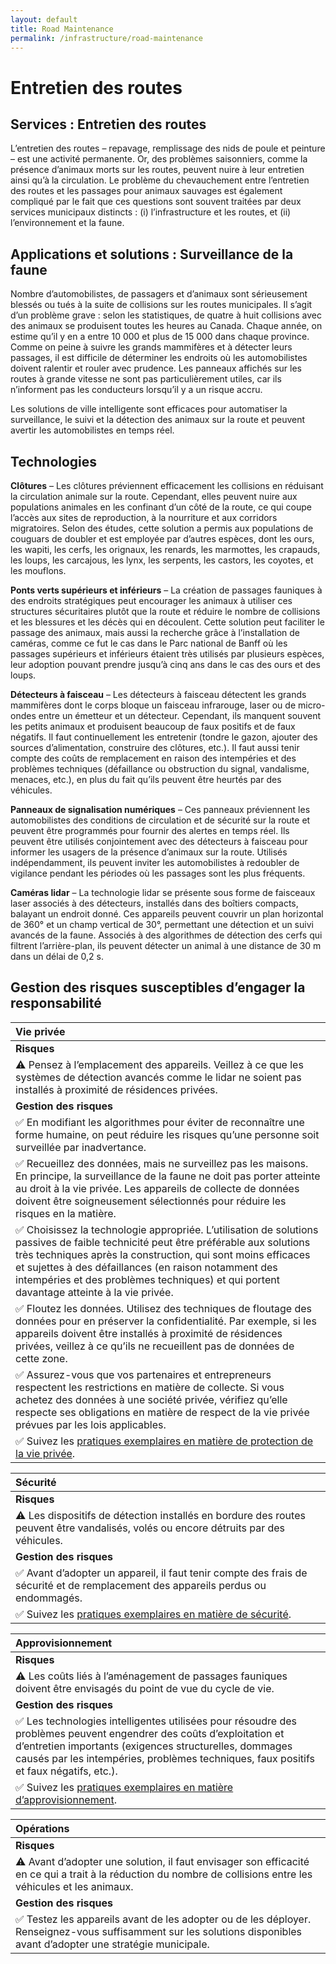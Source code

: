 ```yaml
---
layout: default
title: Road Maintenance
permalink: /infrastructure/road-maintenance
---
```


# Entretien des routes

## Services : Entretien des routes

L’entretien des routes – repavage, remplissage des nids de poule et peinture – est une activité permanente. Or, des problèmes saisonniers, comme la présence d’animaux morts sur les routes, peuvent nuire à leur entretien ainsi qu’à la circulation. Le problème du chevauchement entre l’entretien des routes et les passages pour animaux sauvages est également compliqué par le fait que ces questions sont souvent traitées par deux services municipaux distincts : \(i\) l’infrastructure et les routes, et \(ii\) l’environnement et la faune.

## Applications et solutions : Surveillance de la faune

Nombre d’automobilistes, de passagers et d’animaux sont sérieusement blessés ou tués à la suite de collisions sur les routes municipales. Il s’agit d’un problème grave : selon les statistiques, de quatre à huit collisions avec des animaux se produisent toutes les heures au Canada. Chaque année, on estime qu’il y en a entre 10 000 et plus de 15 000 dans chaque province. Comme on peine à suivre les grands mammifères et à détecter leurs passages, il est difficile de déterminer les endroits où les automobilistes doivent ralentir et rouler avec prudence. Les panneaux affichés sur les routes à grande vitesse ne sont pas particulièrement utiles, car ils n’informent pas les conducteurs lorsqu’il y a un risque accru.

Les solutions de ville intelligente sont efficaces pour automatiser la surveillance, le suivi et la détection des animaux sur la route et peuvent avertir les automobilistes en temps réel.

## Technologies

**Clôtures** – Les clôtures préviennent efficacement les collisions en réduisant la circulation animale sur la route. Cependant, elles peuvent nuire aux populations animales en les confinant d’un côté de la route, ce qui coupe l’accès aux sites de reproduction, à la nourriture et aux corridors migratoires. Selon des études, cette solution a permis aux populations de couguars de doubler et est employée par d’autres espèces, dont les ours, les wapiti, les cerfs, les orignaux, les renards, les marmottes, les crapauds, les loups, les carcajous, les lynx, les serpents, les castors, les coyotes, et les mouflons.

**Ponts verts supérieurs et inférieurs** – La création de passages fauniques à des endroits stratégiques peut encourager les animaux à utiliser ces structures sécuritaires plutôt que la route et réduire le nombre de collisions et les blessures et les décès qui en découlent. Cette solution peut faciliter le passage des animaux, mais aussi la recherche grâce à l’installation de caméras, comme ce fut le cas dans le Parc national de Banff où les passages supérieurs et inférieurs étaient très utilisés par plusieurs espèces, leur adoption pouvant prendre jusqu’à cinq ans dans le cas des ours et des loups.

**Détecteurs à faisceau** – Les détecteurs à faisceau détectent les grands mammifères dont le corps bloque un faisceau infrarouge, laser ou de micro-ondes entre un émetteur et un détecteur. Cependant, ils manquent souvent les petits animaux et produisent beaucoup de faux positifs et de faux négatifs. Il faut continuellement les entretenir \(tondre le gazon, ajouter des sources d’alimentation, construire des clôtures, etc.\). Il faut aussi tenir compte des coûts de remplacement en raison des intempéries et des problèmes techniques \(défaillance ou obstruction du signal, vandalisme, menaces, etc.\), en plus du fait qu’ils peuvent être heurtés par des véhicules.

**Panneaux de signalisation numériques** – Ces panneaux préviennent les automobilistes des conditions de circulation et de sécurité sur la route et peuvent être programmés pour fournir des alertes en temps réel. Ils peuvent être utilisés conjointement avec des détecteurs à faisceau pour informer les usagers de la présence d’animaux sur la route. Utilisés indépendamment, ils peuvent inviter les automobilistes à redoubler de vigilance pendant les périodes où les passages sont les plus fréquents.

**Caméras lidar** – La technologie lidar se présente sous forme de faisceaux laser associés à des détecteurs, installés dans des boîtiers compacts, balayant un endroit donné. Ces appareils peuvent couvrir un plan horizontal de 360° et un champ vertical de 30°, permettant une détection et un suivi avancés de la faune. Associés à des algorithmes de détection des cerfs qui filtrent l’arrière-plan, ils peuvent détecter un animal à une distance de 30 m dans un délai de 0,2 s.

## Gestion des risques susceptibles d’engager la responsabilité

| Vie privée |
| :--- |
| **Risques** |
| ⚠ Pensez à l’emplacement des appareils. Veillez à ce que les systèmes de détection avancés comme le lidar ne soient pas installés à proximité de résidences privées. |
| **Gestion des risques** |
| ✅ En modifiant les algorithmes pour éviter de reconnaître une forme humaine, on peut réduire les risques qu’une personne soit surveillée par inadvertance. |
| ✅ Recueillez des données, mais ne surveillez pas les maisons. En principe, la surveillance de la faune ne doit pas porter atteinte au droit à la vie privée. Les appareils de collecte de données doivent être soigneusement sélectionnés pour réduire les risques en la matière. |
| ✅ Choisissez la technologie appropriée. L’utilisation de solutions passives de faible technicité peut être préférable aux solutions très techniques après la construction, qui sont moins efficaces et sujettes à des défaillances \(en raison notamment des intempéries et des problèmes techniques\) et qui portent davantage atteinte à la vie privée. |
| ✅ Floutez les données. Utilisez des techniques de floutage des données pour en préserver la confidentialité. Par exemple, si les appareils doivent être installés à proximité de résidences privées, veillez à ce qu’ils ne recueillent pas de données de cette zone. |
| ✅ Assurez-vous que vos partenaires et entrepreneurs respectent les restrictions en matière de collecte. Si vous achetez des données à une société privée, vérifiez qu’elle respecte ses obligations en matière de respect de la vie privée prévues par les lois applicables. |
| ✅ Suivez les [pratiques exemplaires en matière de protection de la vie privée](../meta-issues/privacy.md). |

| Sécurité |
| :--- |
| **Risques** |
| ⚠ Les dispositifs de détection installés en bordure des routes peuvent être vandalisés, volés ou encore détruits par des véhicules. |
| **Gestion des risques** |
| ✅ Avant d’adopter un appareil, il faut tenir compte des frais de sécurité et de remplacement des appareils perdus ou endommagés. |
| ✅ Suivez les [pratiques exemplaires en matière de sécurité](../meta-issues/security.md). |

| Approvisionnement |
| :--- |
| **Risques** |
| ⚠ Les coûts liés à l’aménagement de passages fauniques doivent être envisagés du point de vue du cycle de vie. |
| **Gestion des risques** |
| ✅ Les technologies intelligentes utilisées pour résoudre des problèmes peuvent engendrer des coûts d’exploitation et d’entretien importants \(exigences structurelles, dommages causés par les intempéries, problèmes techniques, faux positifs et faux négatifs, etc.\). |
| ✅ Suivez les [pratiques exemplaires en matière d’approvisionnement](../meta-issues/procurement.md). |

| Opérations |
| :--- |
| **Risques** |
| ⚠ Avant d’adopter une solution, il faut envisager son efficacité en ce qui a trait à la réduction du nombre de collisions entre les véhicules et les animaux. |
| **Gestion des risques** |
| ✅ Testez les appareils avant de les adopter ou de les déployer. Renseignez-vous suffisamment sur les solutions disponibles avant d’adopter une stratégie municipale. |

